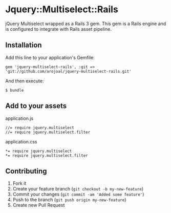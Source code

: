 # Jquery::Multiselect::Rails

jQuery Multiselect wrapped as a Rails 3 gem. This gem is a Rails engine and is configured to integrate with Rails asset pipeline.


## Installation

Add this line to your application's Gemfile:

    gem 'jquery-multiselect-rails', :git => 'git://github.com/arojoal/jquery-multiselect-rails.git'

And then execute:

    $ bundle

## Add to your assets

application.js

	//= require jquery.multiselect
	//= require jquery.multiselect.filter

application.css

	*= require jquery.multiselect
	*= require jquery.multiselect.filter


## Contributing

1. Fork it
2. Create your feature branch (`git checkout -b my-new-feature`)
3. Commit your changes (`git commit -am 'Added some feature'`)
4. Push to the branch (`git push origin my-new-feature`)
5. Create new Pull Request
